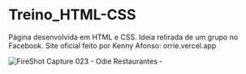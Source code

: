 # Treino_HTML-CSS
 Página desenvolvida em HTML e CSS. Ideia retirada de um grupo no Facebook. Site oficial feito por Kenny Afonso: orrie.vercel.app

![FireShot Capture 023 - Odie Restaurantes - ](https://user-images.githubusercontent.com/79049461/129393563-5c43d67c-a583-41d5-ae42-023c0d304bd4.png)
